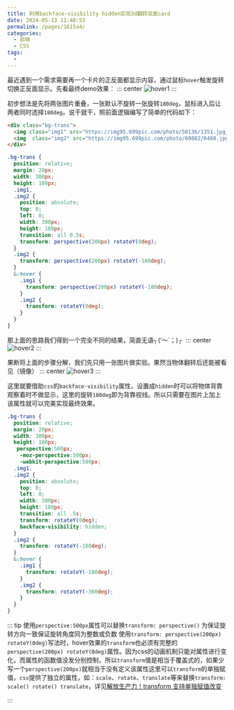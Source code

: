 ```yaml
---
title: 利用backface-visibility hidden实现3d翻转双面card
date: 2024-05-13 11:48:53
permalink: /pages/1615a4/
categories:
  - 前端
  - CSS
tags:
  - 
---
```

最近遇到一个需求需要再一个卡片的正反面都显示内容，通过鼠标`hover`触发旋转切换正反面显示。先看最终demo效果：
::: center
![hover1](https://lhost.oss-cn-chengdu.aliyuncs.com/blog/s6.gif)
:::

初步想法是先将两张图片重叠，一张默认不旋转一张旋转`180deg`，鼠标进入后让两者同时选择`180deg`。说干就干，照前面逻辑编写了简单的代码如下：
```html
<div class="bg-trans">
  <img class="img1" src="https://img95.699pic.com/photo/50136/1351.jpg_wh300.jpg" />
  <img  class="img2" src="https://img95.699pic.com/photo/60082/6460.jpg_wh860.jpg" />
</div>
```

```scss
.bg-trans {
  position: relative;
  margin: 20px;
  width: 300px;
  height: 180px;
  .img1,
  .img2 {
    position: absolute;
    top: 0;
    left: 0;
    width: 300px;
    height: 180px;
    transition: all 0.5s;
    transform: perspective(200px) rotateY(0deg);
  }
  .img2 {
    transform: perspective(200px) rotateY(-180deg);
  }
  &:hover {
    .img1 {
      transform: perspective(200px) rotateY(-180deg);
    }
    .img2 {
      transform: rotateY(0deg);
    }
  }
}

```
那上面的思路我们得到一个完全不同的结果，简直无语┐(‘～`；)┌ 
::: center
![hover2](https://lhost.oss-cn-chengdu.aliyuncs.com/blog/s7.gif)
:::

果断将上面的步骤分解，我们先只用一张图片做实验。果然当物体翻转后还能被看见（镜像）
::: center
![hover3](https://lhost.oss-cn-chengdu.aliyuncs.com/blog/s8.gif)
:::

这里就要借助`css`的`backface-visibility`属性，设置成`hidden`时可以将物体背靠观察着时不做显示，这里的旋转`180deg`即为背靠视线。所以只需要在图片上加上该属性就可以完美实现最终效果。
```scss
.bg-trans {
  position: relative;
  margin: 20px;
  width: 300px;
  height: 180px;
   perspective:500px;
    -moz-perspective:500px;
    -webkit-perspective:500px;
  .img1,
  .img2 {
    position: absolute;
    top: 0;
    left: 0;
    width: 300px;
    height: 180px;
    transition: all .5s;
    transform: rotateY(0deg);
    backface-visibility: hidden;
  }
  .img2 {
    transform: rotateY(-180deg);
  }
  &:hover {
    .img1 {
      transform: rotateY(-180deg);
    }
    .img2 {
      transform: rotateY(-360deg);
    }
  }
}

```
::: tip
使用`perspective:500px`属性可以替换`transform: perspective()`
为保证旋转方向一致保证旋转角度同为整数或负数
使用`transform: perspective(200px) rotateY(0deg)`写法时，hover效果的`transform`也必须有完整的`perspective(200px) rotateY(0deg)`属性。因为css的动画机制只能对属性进行变化，而属性的函数值没发分别控制，所以`transform`值是相当于覆盖式的，如果少写一个`perspective(200px)`就相当于没有定义该属性这里可以`transform`的单独赋值，`css`提供了独立的属性，如：`scale`、`rotate`、`translate`等来替换`transform: scale() rotate() translate`，详见[解放生产力！transform 支持单独赋值改变](https://github.com/chokcoco/iCSS/issues/236)
 
:::
